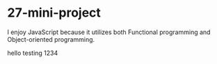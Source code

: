 # 27-mini-project
I enjoy JavaScript because it utilizes both Functional programming and Object-oriented programming.

hello testing 1234